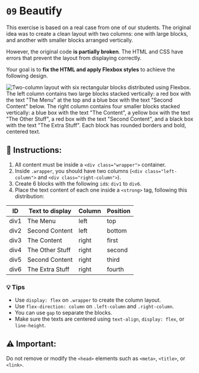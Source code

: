 # `09` Beautify

This exercise is based on a real case from one of our students. The original idea was to create a clean layout with two columns: one with large blocks, and another with smaller blocks arranged vertically.

However, the original code **is partially broken**. The HTML and CSS have errors that prevent the layout from displaying correctly.

Your goal is to **fix the HTML and apply Flexbox styles** to achieve the following design.


![Two-column layout with six rectangular blocks distributed using Flexbox. The left column contains two large blocks stacked vertically: a red box with the text "The Menu" at the top and a blue box with the text "Second Content" below. The right column contains four smaller blocks stacked vertically: a blue box with the text "The Content", a yellow box with the text "The Other Stuff", a red box with the text "Second Content", and a black box with the text "The Extra Stuff". Each block has rounded borders and bold, centered text.](../../.learn/assets/image-layout-beauty.png?raw=true)


## 📝 Instructions:

1. All content must be inside a `<div class="wrapper">` container.
2. Inside `.wrapper`, you should have two columns (`<div class="left-column">` and `<div class="right-column">`).
3. Create 6 blocks with the following `id`s: `div1` to `div6`.
4. Place the text content of each one inside a `<strong>` tag, following this distribution:

| ID     | Text to display        | Column           | Position |
|--------|-----------------------|------------------|----------|
| div1   | The Menu              | left             | top      |
| div2   | Second Content        | left             | bottom   |
| div3   | The Content           | right            | first    |
| div4   | The Other Stuff       | right            | second   |
| div5   | Second Content        | right            | third    |
| div6   | The Extra Stuff       | right            | fourth   |



### 💡 Tips

- Use `display: flex` on `.wrapper` to create the column layout.
- Use `flex-direction: column` on `.left-column` and `.right-column`.
- You can use `gap` to separate the blocks.
- Make sure the texts are centered using `text-align`, `display: flex`, or `line-height`.


## ⚠️ Important:

Do not remove or modify the `<head>` elements such as `<meta>`, `<title>`, or `<link>`.
